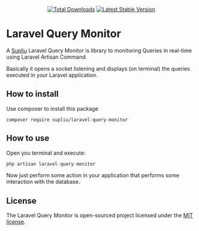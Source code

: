 <p align="center">
  <a href="https://packagist.org/packages/supliu/laravel-query-monitor"><img src="https://poser.pugx.org/supliu/laravel-query-monitor/d/total.svg" alt="Total Downloads"></a>
  <a href="https://packagist.org/packages/supliu/laravel-query-monitor"><img src="https://poser.pugx.org/supliu/laravel-query-monitor/v/stable.svg" alt="Latest Stable Version"></a>
</p>

# Laravel Query Monitor

A <a href="https://supliu.com.br">Supliu</a> Laravel Query Monitor is library to monitoring Queries in real-time using Laravel Artisan Command.

Basically it opens a socket listening and displays (on terminal) the queries executed in your Laravel application.

## How to install

Use composer to install this package

```
composer require supliu/laravel-query-monitor
```

## How to use

Open you terminal and execute:

```php
php artisan laravel-query-monitor
```

Now just perform some action in your application that performs some interaction with the database.

## License

The Laravel Query Monitor is open-sourced project licensed under the [MIT license](https://opensource.org/licenses/MIT).
